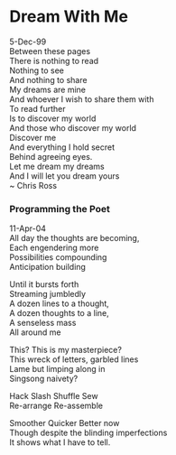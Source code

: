 # Dream With Me

5-Dec-99<br>
Between these pages<br>
There is nothing to read<br>
Nothing to see<br>
And nothing to share<br>
My dreams are mine<br>
And whoever I wish to share them with<br>
To read further<br>
Is to discover my world<br>
And those who discover my world<br>
Discover me<br>
And everything I hold secret<br>
Behind agreeing eyes.<br>
Let me dream my dreams<br>
And I will let you dream yours<br>
~ Chris Ross
                                               
                                                

### Programming the Poet
11-Apr-04<br>
All day the thoughts are becoming,<br>
Each engendering more<br>
Possibilities compounding<br>
Anticipation building
 
Until it bursts forth<br>
Streaming jumbledly<br>
A dozen lines to a thought,<br>
A dozen thoughts to a line,<br>
A senseless mass<br>
All around me
 
This? This is my masterpiece?<br>
This wreck of letters, garbled lines<br>
Lame but limping along in<br>
Singsong naivety?
 
Hack Slash Shuffle Sew<br>
Re-arrange Re-assemble
 
Smoother Quicker Better now<br>
Though despite the blinding imperfections<br>
It shows what I have to tell.
